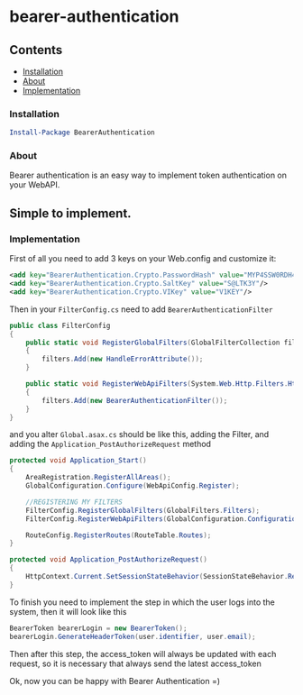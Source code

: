 # bearer-authentication

## Contents
- [Installation](#installation)
- [About](#about)
- [Implementation](#implementation)


### Installation
````powershell
Install-Package BearerAuthentication
````

### About
Bearer authentication is an easy way to implement token authentication on your WebAPI.

## Simple to implement.
### Implementation

First of all you need to add 3 keys on your Web.config and customize it:
````xml
<add key="BearerAuthentication.Crypto.PasswordHash" value="MYP4SSW0RDH4SH"/>
<add key="BearerAuthentication.Crypto.SaltKey" value="S@LTK3Y"/>
<add key="BearerAuthentication.Crypto.VIKey" value="V1KEY"/>
````

Then in your `FilterConfig.cs` need to add `BearerAuthenticationFilter` 

````c#
public class FilterConfig
{
    public static void RegisterGlobalFilters(GlobalFilterCollection filters)
    {
        filters.Add(new HandleErrorAttribute());
    }

    public static void RegisterWebApiFilters(System.Web.Http.Filters.HttpFilterCollection filters)
    {
        filters.Add(new BearerAuthenticationFilter());
    }
}
````
and you alter `Global.asax.cs` should be like this, adding the Filter, and adding the `Application_PostAuthorizeRequest` method
````c#
protected void Application_Start()
{
    AreaRegistration.RegisterAllAreas();
    GlobalConfiguration.Configure(WebApiConfig.Register);

    //REGISTERING MY FILTERS
    FilterConfig.RegisterGlobalFilters(GlobalFilters.Filters);
    FilterConfig.RegisterWebApiFilters(GlobalConfiguration.Configuration.Filters);

    RouteConfig.RegisterRoutes(RouteTable.Routes);
}

protected void Application_PostAuthorizeRequest()
{
    HttpContext.Current.SetSessionStateBehavior(SessionStateBehavior.Required);
}
````

To finish you need to implement the step in which the user logs into the system, then it will look like this

````c#
BearerToken bearerLogin = new BearerToken();
bearerLogin.GenerateHeaderToken(user.identifier, user.email);
````

Then after this step, the access_token will always be updated with each request, so it is necessary that always send the latest access_token

Ok, now you can be happy with Bearer Authentication =)
